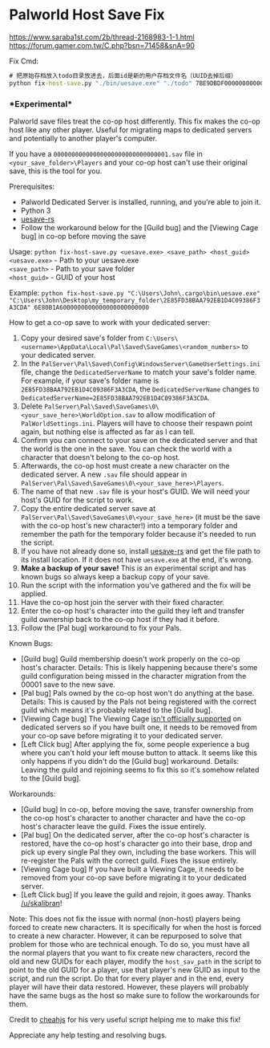 # Palworld Host Save Fix

https://www.saraba1st.com/2b/thread-2168983-1-1.html
https://forum.gamer.com.tw/C.php?bsn=71458&snA=90

Fix Cmd:

```cmd
# 把原始存档放入todo目录放进去，后面id是新的用户存档文件名（UUID去掉后缀）
python fix-host-save.py "./bin/uesave.exe" "./todo" 7BE9DBDF000000000000000000000000
```

### **\*Experimental\***

Palworld save files treat the co-op host differently. This fix makes the co-op host like any other player. Useful for migrating maps to dedicated servers and potentially to another player's computer.

If you have a `00000000000000000000000000000001.sav` file in `<your_save_folder>\Players` and your co-op host can't use their original save, this is the tool for you.

Prerequisites:
- Palworld Dedicated Server is installed, running, and you're able to join it.
- Python 3
- [uesave-rs](https://github.com/trumank/uesave-rs)
- Follow the workaround below for the \[Guild bug\] and the \[Viewing Cage bug\] in co-op before moving the save

Usage: `python fix-host-save.py <uesave.exe> <save_path> <host_guid>`    
`<uesave.exe>` - Path to your uesave.exe    
`<save_path>` - Path to your save folder    
`<host_guid>` - GUID of your host

Example: `python fix-host-save.py "C:\Users\John\.cargo\bin\uesave.exe" "C:\Users\John\Desktop\my_temporary_folder\2E85FD38BAA792EB1D4C09386F3A3CDA" 6E80B1A6000000000000000000000000`

How to get a co-op save to work with your dedicated server:
1. Copy your desired save's folder from `C:\Users\<username>\AppData\Local\Pal\Saved\SaveGames\<random_numbers>` to your dedicated server.
2. In the `PalServer\Pal\Saved\Config\WindowsServer\GameUserSettings.ini` file, change the `DedicatedServerName` to match your save's folder name. For example, if your save's folder name is `2E85FD38BAA792EB1D4C09386F3A3CDA`, the `DedicatedServerName` changes to `DedicatedServerName=2E85FD38BAA792EB1D4C09386F3A3CDA`.
3. Delete `PalServer\Pal\Saved\SaveGames\0\<your_save_here>\WorldOption.sav` to allow modification of `PalWorldSettings.ini`. Players will have to choose their respawn point again, but nothing else is affected as far as I can tell.
4. Confirm you can connect to your save on the dedicated server and that the world is the one in the save. You can check the world with a character that doesn't belong to the co-op host.
5. Afterwards, the co-op host must create a new character on the dedicated server. A new `.sav` file should appear in `PalServer\Pal\Saved\SaveGames\0\<your_save_here>\Players`.
6. The name of that new `.sav` file is your host's GUID. We will need your host's GUID for the script to work.
7. Copy the entire dedicated server save at `PalServer\Pal\Saved\SaveGames\0\<your_save_here>` (it must be the save with the co-op host's new character!) into a temporary folder and remember the path for the temporary folder because it's needed to run the script.
8. If you have not already done so, install [uesave-rs](https://github.com/trumank/uesave-rs) and get the file path to its install location. If it does not have `uesave.exe` at the end, it's wrong.
9. **Make a backup of your save!** This is an experimental script and has known bugs so always keep a backup copy of your save.
10. Run the script with the information you've gathered and the fix will be applied.
11. Have the co-op host join the server with their fixed character.
12. Enter the co-op host's character into the guild they left and transfer guild ownership back to the co-op host if they had it before.
13. Follow the \[Pal bug\] workaround to fix your Pals.

Known Bugs:
- \[Guild bug\] Guild membership doesn't work properly on the co-op host's character. Details: This is likely happening because there's some guild configuration being missed in the character migration from the 00001 save to the new save.
- \[Pal bug\] Pals owned by the co-op host won't do anything at the base. Details: This is caused by the Pals not being registered with the correct guild which means it's probably related to the \[Guild bug\].
- \[Viewing Cage bug\] The Viewing Cage [isn't officially supported](https://tech.palworldgame.com/dedicated-server-guide#qa) on dedicated servers so if you have built one, it needs to be removed from your co-op save before migrating it to your dedicated server.
- \[Left Click bug\] After applying the fix, some people experience a bug where you can't hold your left mouse button to attack. It seems like this only happens if you didn't do the \[Guild bug\] workaround. Details: Leaving the guild and rejoining seems to fix this so it's somehow related to the \[Guild bug\].

Workarounds:
- \[Guild bug\] In co-op, before moving the save, transfer ownership from the co-op host's character to another character and have the co-op host's character leave the guild. Fixes the issue entirely.
- \[Pal bug\] On the dedicated server, after the co-op host's character is restored, have the co-op host's character go into their base, drop and pick up every single Pal they own, including the base workers. This will re-register the Pals with the correct guild. Fixes the issue entirely.
- \[Viewing Cage bug\] If you have built a Viewing Cage, it needs to be removed from your co-op save before migrating it to your dedicated server.
- \[Left Click bug\] If you leave the guild and rejoin, it goes away. Thanks [/u/skalibran](https://www.reddit.com/r/Palworld/comments/19axeqs/autoswing_not_working/kiq85zr/)!

Note: This does not fix the issue with normal (non-host) players being forced to create new characters. It is specifically for when the host is forced to create a new character. However, it can be repurposed to solve that problem for those who are technical enough. To do so, you must have all the normal players that you want to fix create new characters, record the old and new GUIDs for each player, modify the `host_sav_path` in the script to point to the old GUID for a player, use that player's new GUID as input to the script, and run the script. Do that for every player and in the end, every player will have their data restored. However, these players will probably have the same bugs as the host so make sure to follow the workarounds for them.

Credit to [cheahjs](https://gist.github.com/cheahjs/300239464dd84fe6902893b6b9250fd0) for his very useful script helping me to make this fix!

Appreciate any help testing and resolving bugs.